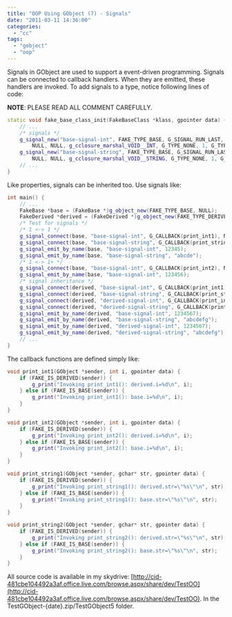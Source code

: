 ```yaml
---
title: "OOP Using GObject (7) - Signals"
date: "2011-03-11 14:36:00"
categories: 
  - "cc"
tags: 
  - "gobject"
  - "oop"
---
```


Signals in GObject are used to support a event-driven programming. Signals can be connected to callback handlers. When they are emitted, these handlers are invoked. To add signals to a type, notice following lines of code:

**NOTE**: PLEASE READ ALL COMMENT CAREFULLY.

```cpp
static void fake_base_class_init(FakeBaseClass *klass, gpointer data) {
    // ...
    /* signals */
    g_signal_new("base-signal-int", FAKE_TYPE_BASE, G_SIGNAL_RUN_LAST, 0,
        NULL, NULL, g_cclosure_marshal_VOID__INT, G_TYPE_NONE, 1, G_TYPE_INT, NULL);
    g_signal_new("base-signal-string", FAKE_TYPE_BASE, G_SIGNAL_RUN_LAST, 0,
        NULL, NULL, g_cclosure_marshal_VOID__STRING, G_TYPE_NONE, 1, G_TYPE_STRING, NULL);
    // ...
}
```

Like properties, signals can be inherited too. Use signals like:

```cpp
int main() {
    // ...
    FakeBase *base = (FakeBase *)g_object_new(FAKE_TYPE_BASE, NULL);
    FakeDerived *derived = (FakeDerived *)g_object_new(FAKE_TYPE_DERIVED, NULL);
    /* Test for signals */
    /* 1 <-> 1 */
    g_signal_connect(base, "base-signal-int", G_CALLBACK(print_int1), NULL);
    g_signal_connect(base, "base-signal-string", G_CALLBACK(print_string1), NULL);
    g_signal_emit_by_name(base, "base-signal-int", 12345);
    g_signal_emit_by_name(base, "base-signal-string", "abcde");
    /* 1 <-> 1+ */
    g_signal_connect(base, "base-signal-int", G_CALLBACK(print_int2), NULL);
    g_signal_emit_by_name(base, "base-signal-int", 123456);
    /* signal inheritance */
    g_signal_connect(derived, "base-signal-int", G_CALLBACK(print_int1), NULL);
    g_signal_connect(derived, "base-signal-string", G_CALLBACK(print_string1), NULL);
    g_signal_connect(derived, "derived-signal-int", G_CALLBACK(print_int2), NULL);
    g_signal_connect(derived, "derived-signal-string", G_CALLBACK(print_string2), NULL);
    g_signal_emit_by_name(derived, "base-signal-int", 1234567);
    g_signal_emit_by_name(derived, "base-signal-string", "abcdefg");
    g_signal_emit_by_name(derived, "derived-signal-int", 1234567);
    g_signal_emit_by_name(derived, "derived-signal-string", "abcdefg");
    // ...
}
```

The callback functions are defined simply like:

```cpp
void print_int1(GObject *sender, int i, gpointer data) {
    if (FAKE_IS_DERIVED(sender)) {
        g_print("Invoking print_int1(): derived.i=%d\n", i);
    } else if (FAKE_IS_BASE(sender)) {
        g_print("Invoking print_int1(): base.i=%d\n", i);
    }
}

void print_int2(GObject *sender, int i, gpointer data) {
    if (FAKE_IS_DERIVED(sender)) {
        g_print("Invoking print_int2(): derived.i=%d\n", i);
    } else if (FAKE_IS_BASE(sender)) {
        g_print("Invoking print_int2(): base.i=%d\n", i);
    }
}

void print_string1(GObject *sender, gchar* str, gpointer data) {
    if (FAKE_IS_DERIVED(sender)) {
        g_print("Invoking print_string1(): derived.str=\"%s\"\n", str);
    } else if (FAKE_IS_BASE(sender)) {
        g_print("Invoking print_string1(): base.str=\"%s\"\n", str);
    }
}

void print_string2(GObject *sender, gchar* str, gpointer data) {
    if (FAKE_IS_DERIVED(sender)) {
        g_print("Invoking print_string2(): derived.str=\"%s\"\n", str);
    } else if (FAKE_IS_BASE(sender)) {
        g_print("Invoking print_string2(): base.str=\"%s\"\n", str);
    }
}
```

All source code is available in my skydrive: [http://cid-481cbe104492a3af.office.live.com/browse.aspx/share/dev/TestOO](http://cid-481cbe104492a3af.office.live.com/browse.aspx/share/dev/TestOO). In the TestGObject-{date}.zip/TestGObject5 folder.
